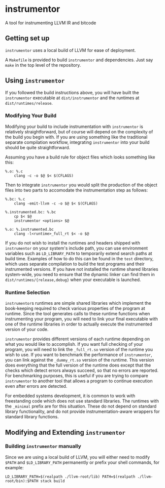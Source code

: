 # instrumentor

A tool for instrumenting LLVM IR and bitcode

## Getting set up

`instrumentor` uses a local build of LLVM for ease of deployment.

A `Makefile` is provided to build `instrumentor` and dependencies. Just say
`make` in the top level of the repository.

## Using `instrumentor`

If you followed the build instructions above, you will have built the
`instrumentor` executable at `dist/instrumentor` and the runtimes at
`dist/runtimes/release`.

### Modifying Your Build

Modifying your build to include instrumentation with `instrumentor` is
relatively straightforward, but of course will depend on the complexity of the
build you begin with. If you are using something like the traditional separate
compilation workflow, integrating `instrumentor` into your build should be quite
straightforward.

Assuming you have a build rule for object files which looks something like
this:

```
%.o: %.c
    clang -c -o $@ $< $(CFLAGS)
```

Then to integrate `instrumentor` you would split the production of the object
files into two parts to accomodate the instrumentation step as follows:

```
%.bc: %.c
    clang -emit-llvm -c -o $@ $< $(CFLAGS)

%.instrumented.bc: %.bc
    cp $< $@
    instrumentor <options> $@

%.o: %.instrumented.bc
    clang -l<runtime>_full_rt $< -o $@
```

If you do not wish to install the runtimes and headers shipped with
`instrumentor` on your system's include path, you can use environment variables
such as `LD_LIBRARY_PATH` to temporarily extend search paths at build time.
Examples of how to do this can be found in the `test` directory, which uses
separate compilation to build the test programs and their instrumented
versions. If you have not installed the runtime shared libraries system-wide,
you need to ensure that the dynamic linker can find them in
`dist/runtimes/{release,debug}` when your executable is launched.

### Runtime Selection

`instrumentor`s runtimes are simple shared libraries which implement the
book-keeping required to check various properties of the program at runtime.
Since the tool generates calls to these runtime functions when instrumenting
your program, you will need to link your final executable with one of the
runtime libraries in order to actually execute the instrumented version of your
code.

`instrumentor` provides different versions of each runtime depending on what
you would like to accomplish. If you want full checking of your program, you
will need to link the `_full_rt.so` version of the runtime you wish to use. If
you want to benchmark the performance of `instrumentor`, you can link against
the `_dummy_rt.so` version of the runtime. This version does everything that
the full version of the runtime does except that the checks which detect errors
always succeed, so that no errors are reported. For benchmarking purposes, this
is useful if you are trying to compare `instrumentor` to another tool that
allows a program to continue execution even after errors are detected.

For embedded systems development, it is common to work with freestanding code
which does not use standard libraries. The runtimes with the `_minimal` prefix
are for this situation. These do not depend on standard library functionality,
and do not provide instrumentation-aware wrappers for standard library
functions.

## Modifying and Extending `instrumentor`

### Building `instrumentor` manually

Since we are using a local build of LLVM, you will either need to modify
`$PATH` and `$LD_LIBRARY_PATH` permanently or prefix your shell commands, for
example:

```
LD_LIBRARY_PATH=$(realpath ./llvm-root/lib) PATH=$(realpath ./llvm-root/bin):$PATH stack build
```
